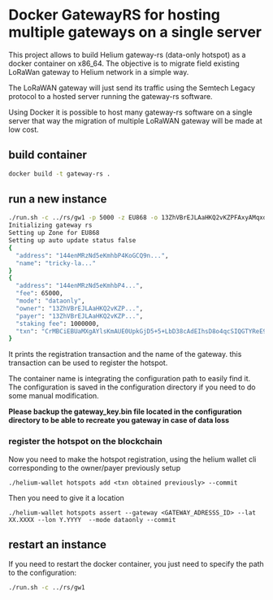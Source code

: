 # Docker GatewayRS for hosting multiple gateways on a single server

This project allows to build Helium gateway-rs (data-only hotspot) as a docker container on x86_64. The objective is to migrate field existing LoRaWan gateway to Helium network in a simple way. 

The LoRaWAN gateway will just send its traffic using the Semtech Legacy protocol to a hosted server running the gateway-rs software. 

Using Docker it is possible to host many gateway-rs software on a single server that way the migration of multiple LoRaWAN gateway will be made at low cost.

## build container

```bash
docker build -t gateway-rs .
```

## run a new instance

```bash
./run.sh -c ../rs/gw1 -p 5000 -z EU868 -o 13ZhVBrEJLAaHKQ2vKZPFAxyAMqxd2726UhSFzDWXpGEizSUixU --update false
Initializing gateway rs
Setting up Zone for EU868
Setting up auto update status false
{
  "address": "144enMRzNd5eKmhbP4KoGCQ9n...",
  "name": "tricky-la..."
}
{
  "address": "144enMRzNd5eKmhbP4...",
  "fee": 65000,
  "mode": "dataonly",
  "owner": "13ZhVBrEJLAaHKQ2vKZP...",
  "payer": "13ZhVBrEJLAaHKQ2vKZP...",
  "staking fee": 1000000,
  "txn": "CrMBCiEBUaMXgAYlsKmAUE0UpkGjD5+5+LbD38cAdEIhsD8o4qcSIQGTYReE9yDRVPqsxtwU1qKY6e6aV6NwXrkH..."
}
```

It prints the registration transaction and the name of the gateway. this transaction can be used to register the hotspot.

The container name is integrating the configuration path to easily find it. The configuration is saved in the configuration directory if you need to do some manual modification.

**Please backup the gateway_key.bin file located in the configuration directory to be able to recreate you gateway in case of data loss**

### register the hotspot on the blockchain

Now you need to make the hotspot registration, using the helium wallet cli corresponding to the owner/payer previously setup
```
./helium-wallet hotspots add <txn obtained previously> --commit
```

Then you need to give it a location
```
./helium-wallet hotspots assert --gateway <GATEWAY_ADRESSS_ID> --lat XX.XXXX --lon Y.YYYY  --mode dataonly --commit
```

## restart an instance

If you need to restart the docker container, you just need to specify the path to the configuration:


```bash
./run.sh -c ../rs/gw1
```
